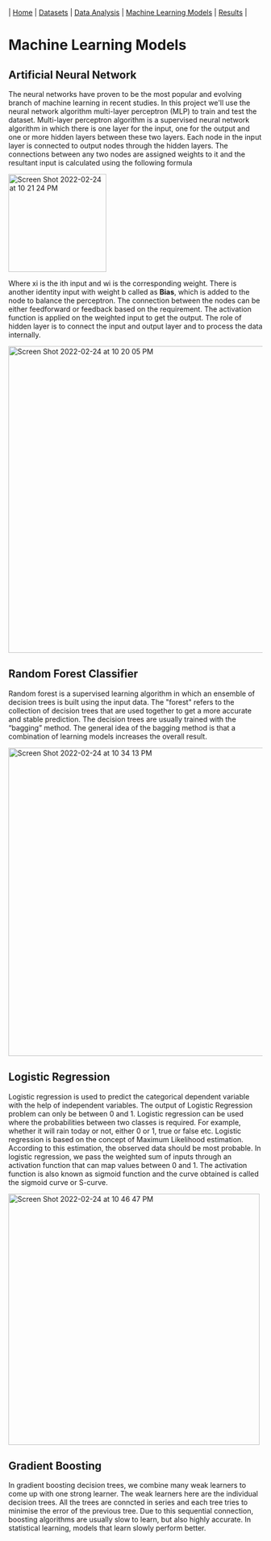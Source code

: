| [Home](./README.md)      | [Datasets](./Datasets.md)      | [Data Analysis](./DataAnalysis.md)      | [Machine Learning Models](./MLModels.md)      | [Results](./Findings.md)      |

# Machine Learning Models 

## Artificial Neural Network 

The neural networks have proven to be the most
popular and evolving branch of machine learning in recent
studies. In this project we'll use the neural
network algorithm multi-layer perceptron (MLP) to train and
test the dataset.
 Multi-layer perceptron algorithm is a supervised
neural network algorithm in which there is one layer for
the input, one for the output and one or more hidden layers between these two layers. Each node in the input layer is
connected to output nodes through the hidden layers. The
connections between any two nodes are assigned weights to it
and the resultant input is calculated using the following formula

<img width="194" alt="Screen Shot 2022-02-24 at 10 21 24 PM" src="https://user-images.githubusercontent.com/85214375/155665041-4369958b-424d-4ba9-9eb6-29d5f72227e9.png">

Where xi is the ith input and wi is the corresponding weight.
There is another identity input with weight b called as **Bias**,
which is added to the node to balance the perceptron. The
connection between the nodes can be either feedforward or
feedback based on the requirement. The activation function is applied on the weighted input to get
the output. The role of hidden layer is to connect the input and
output layer and to process the data internally.

<img width="608" alt="Screen Shot 2022-02-24 at 10 20 05 PM" src="https://user-images.githubusercontent.com/85214375/155665128-ddbdac68-b554-4338-906a-07a4df90f7e5.png">


## Random Forest Classifier
Random forest is a supervised learning algorithm in which an ensemble of decision trees is built using the input data. The "forest" refers to the collection of decision trees that are used together to get a more accurate and stable prediction. The decision trees are usually trained with the “bagging” method. The general idea of the bagging method is that a combination of learning models increases the overall result.

<img width="611" alt="Screen Shot 2022-02-24 at 10 34 13 PM" src="https://user-images.githubusercontent.com/85214375/155666676-8b74a5c3-a8be-40d1-b36b-f7fa07a1263c.png">


## Logistic Regression
Logistic regression is used to predict the categorical dependent variable with the help of independent variables. The output of Logistic Regression problem can only be between 0 and 1. Logistic regression can be used where the probabilities between two classes is required. For example, whether it will rain today or not, either 0 or 1, true or false etc. Logistic regression is based on the concept of Maximum Likelihood estimation. According to this estimation, the observed data should be most probable. In logistic regression, we pass the weighted sum of inputs through an activation function that can map values between 0 and 1. The activation function is also known as sigmoid function and the curve obtained is called the sigmoid curve or S-curve. 

<img width="498" alt="Screen Shot 2022-02-24 at 10 46 47 PM" src="https://user-images.githubusercontent.com/85214375/155667938-6a3679ba-ba14-4774-816c-9cdc8fe3ecd9.png">


## Gradient Boosting
In gradient boosting decision trees, we combine many weak learners to come up with one strong learner. The weak learners here are the individual decision trees. All the trees are conncted in series and each tree tries to minimise the error of the previous tree. Due to this sequential connection, boosting algorithms are usually slow to learn, but also highly accurate. In statistical learning, models that learn slowly perform better.

